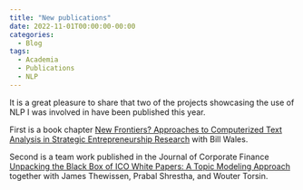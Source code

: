 ```yaml
---
title: "New publications"
date: 2022-11-01T00:00:00-00:00
categories:
  - Blog
tags:
  - Academia
  - Publications
  - NLP
---
```


It is a great pleasure to share that two of the projects showcasing the use of NLP I was involved in have been published this year.

First is a book chapter [New Frontiers? Approaches to Computerized Text Analysis in Strategic Entrepreneurship Research][edgar-chapter] with Bill Wales.

Second is a team work published in the Journal of Corporate Finance [Unpacking the Black Box of ICO White Papers: A Topic Modeling Approach][jcf-ico2022] together with James Thewissen, Prabal Shrestha, and Wouter Torsin.

[jekyll-docs]: https://jekyllrb.com/docs/home
[edgar-chapter]: https://www.elgaronline.com/view/edcoll/9781789904437/9781789904437.00014.xml
[jcf-ico2022]: https://www.sciencedirect.com/science/article/abs/pii/S0929119922000682
